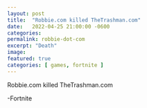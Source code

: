 ```yaml
---
layout: post
title:  "Robbie.com killed TheTrashman.com"
date:   2022-04-25 21:00:00 -0600
categories: 
permalink: robbie-dot-com
excerpt: "Death"
image: 
featured: true
categories: [ games, fortnite ]
---
```


Robbie.com killed TheTrashman.com

-Fortnite